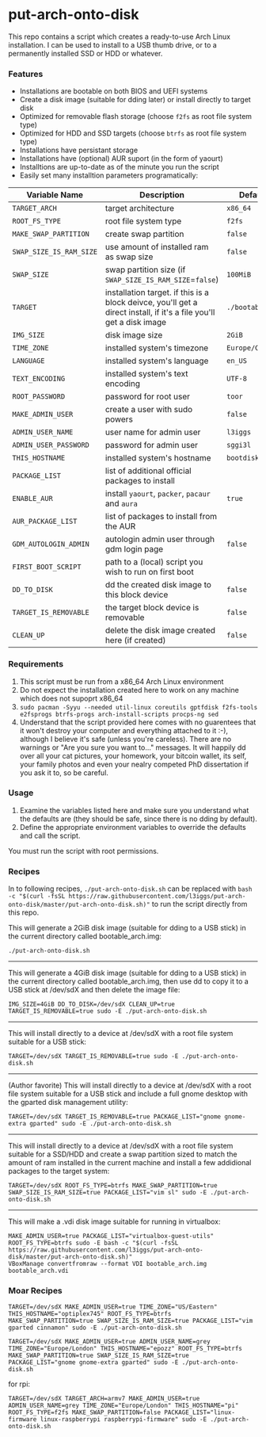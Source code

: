 # put-arch-onto-disk

This repo contains a script which creates a ready-to-use Arch Linux installation. I can be used to install to a USB thumb drive, or to a permanently installed SSD or HDD or whatever.

### Features
 - Installations are bootable on both BIOS and UEFI systems
 - Create a disk image (suitable for dding later) or install directly to target disk
 - Optimized for removable flash storage (choose `f2fs` as root file system type)
 - Optimized for HDD and SSD targets (choose `btrfs` as root file system type)
 - Installations have persistant storage
 - Installations have (optional) AUR suport (in the form of yaourt)
 - Installtions are up-to-date as of the minute you run the script
 - Easily set many installtion parameters programatically:


Variable Name|Description|Default Value
---|---|---
`TARGET_ARCH`|target architecture|`x86_64`
`ROOT_FS_TYPE`|root file system type|`f2fs`
`MAKE_SWAP_PARTITION`|create swap partition|`false`
`SWAP_SIZE_IS_RAM_SIZE`|use amount of installed ram as swap size|`false`
`SWAP_SIZE`|swap partition size (if `SWAP_SIZE_IS_RAM_SIZE`=`false`)|`100MiB`
`TARGET`|installation target. if this is a block deivce, you'll get a direct install, if it's a file you'll get a disk image|`./bootable_arch.img`
`IMG_SIZE`|disk image size|`2GiB`
`TIME_ZONE`|installed system's timezone|`Europe/Copenhagen`
`LANGUAGE`|installed system's language|`en_US`
`TEXT_ENCODING`|installed system's text encoding|`UTF-8`
`ROOT_PASSWORD`|password for root user|`toor`
`MAKE_ADMIN_USER`|create a user with sudo powers|`false`
`ADMIN_USER_NAME`|user name for admin user|`l3iggs`
`ADMIN_USER_PASSWORD`|password for admin user|`sggi3l`
`THIS_HOSTNAME`|installed system's hostname|`bootdisk`
`PACKAGE_LIST`|list of additional official packages to install|
`ENABLE_AUR`|install `yaourt`, `packer`, `pacaur` and `aura`|`true`
`AUR_PACKAGE_LIST`|list of packages to install from the AUR|
`GDM_AUTOLOGIN_ADMIN`|autologin admin user through gdm login page|`false`
`FIRST_BOOT_SCRIPT`|path to a (local) script you wish to run on first boot|
`DD_TO_DISK`|dd the created disk image to this block device|`false`
`TARGET_IS_REMOVABLE`|the target block device is removable|`false`
`CLEAN_UP`|delete the disk image created here (if created)|`false`

### Requirements
1. This script must be run from a x86_64 Arch Linux environment
1. Do not expect the installation created here to work on any machine which does not supoprt x86_64
1. `sudo pacman -Syyu --needed util-linux coreutils gptfdisk f2fs-tools e2fsprogs btrfs-progs arch-install-scripts procps-ng sed`
1. Understand that the script provided here comes with no guarentees that it won't destroy your computer and everything attached to it :-), although I believe it's safe (unless you're careless). There are no warnings or "Are you sure you want to..." messages. It will happily dd over all your cat pictures, your homework, your bitcoin wallet, its self, your family photos and even your nealry competed PhD dissertation if you ask it to, so be careful.

### Usage

1. Examine the variables listed here and make sure you understand what the defaults are (they should be safe, since there is no dding by default).
1. Define the appropriate environment variables to override the defaults and call the script.

You must run the script with root permissions.
### Recipes
In to following recipes, `./put-arch-onto-disk.sh` can be replaced with `bash -c "$(curl -fsSL https://raw.githubusercontent.com/l3iggs/put-arch-onto-disk/master/put-arch-onto-disk.sh)"` to run the script directly from this repo.

This will generate a 2GiB disk image (suitable for dding to a USB stick) in the current directory called bootable_arch.img:
```
./put-arch-onto-disk.sh
```
---
This will generate a 4GiB disk image (suitable for dding to a USB stick) in the current directory called bootable_arch.img, then use dd to copy it to a USB stick at /dev/sdX and then delete the image file:
```
IMG_SIZE=4GiB DD_TO_DISK=/dev/sdX CLEAN_UP=true TARGET_IS_REMOVABLE=true sudo -E ./put-arch-onto-disk.sh
```
---
This will install directly to a device at /dev/sdX with a root file system suitable for a USB stick:
```
TARGET=/dev/sdX TARGET_IS_REMOVABLE=true sudo -E ./put-arch-onto-disk.sh
```
---
(Author favorite) This will install directly to a device at /dev/sdX with a root file system suitable for a USB stick and include a full gnome desktop with the gparted disk management utility:
```
TARGET=/dev/sdX TARGET_IS_REMOVABLE=true PACKAGE_LIST="gnome gnome-extra gparted" sudo -E ./put-arch-onto-disk.sh
```
---
This will install directly to a device at /dev/sdX with a root file system suitable for a SSD/HDD and create a swap partition sized to match the amount of ram installed in the current machine and install a few addidional packages to the target system:
```
TARGET=/dev/sdX ROOT_FS_TYPE=btrfs MAKE_SWAP_PARTITION=true SWAP_SIZE_IS_RAM_SIZE=true PACKAGE_LIST="vim sl" sudo -E ./put-arch-onto-disk.sh
```
---
This will make a .vdi disk image suitable for running in virtualbox:
```
MAKE_ADMIN_USER=true PACKAGE_LIST="virtualbox-guest-utils" ROOT_FS_TYPE=btrfs sudo -E bash -c "$(curl -fsSL https://raw.githubusercontent.com/l3iggs/put-arch-onto-disk/master/put-arch-onto-disk.sh)"
VBoxManage convertfromraw --format VDI bootable_arch.img bootable_arch.vdi
```
### Moar Recipes
```
TARGET=/dev/sdX MAKE_ADMIN_USER=true TIME_ZONE="US/Eastern" THIS_HOSTNAME="optiplex745" ROOT_FS_TYPE=btrfs MAKE_SWAP_PARTITION=true SWAP_SIZE_IS_RAM_SIZE=true PACKAGE_LIST="vim gparted cinnamon" sudo -E ./put-arch-onto-disk.sh
```
```
TARGET=/dev/sdX MAKE_ADMIN_USER=true ADMIN_USER_NAME=grey TIME_ZONE="Europe/London" THIS_HOSTNAME="epozz" ROOT_FS_TYPE=btrfs MAKE_SWAP_PARTITION=true SWAP_SIZE_IS_RAM_SIZE=true PACKAGE_LIST="gnome gnome-extra gparted" sudo -E ./put-arch-onto-disk.sh
```
for rpi:
```
TARGET=/dev/sdX TARGET_ARCH=armv7 MAKE_ADMIN_USER=true ADMIN_USER_NAME=grey TIME_ZONE="Europe/London" THIS_HOSTNAME="pi" ROOT_FS_TYPE=f2fs MAKE_SWAP_PARTITION=false PACKAGE_LIST="linux-firmware linux-raspberrypi raspberrypi-firmware" sudo -E ./put-arch-onto-disk.sh
```
